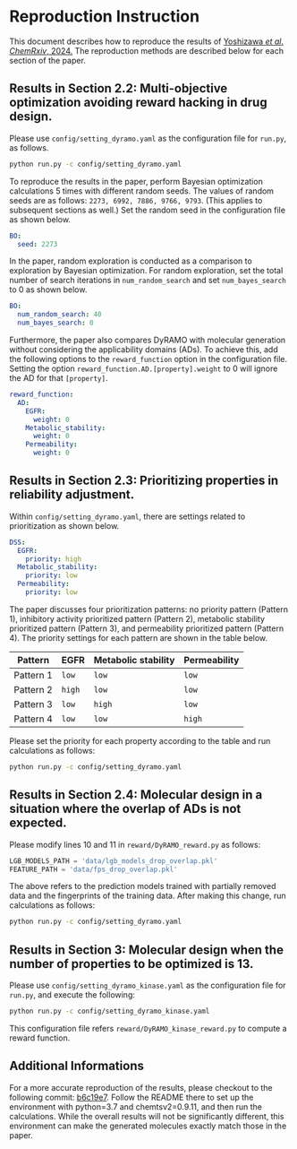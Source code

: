 # Reproduction Instruction

This document describes how to reproduce the results of [Yoshizawa *et al*. *ChemRxiv*, 2024.](https://doi.org/10.26434/chemrxiv-2024-dh681)
The reproduction methods are described below for each section of the paper.


## Results in Section 2.2: Multi-objective optimization avoiding reward hacking in drug design.

Please use `config/setting_dyramo.yaml` as the configuration file for `run.py`, as follows.

```bash
python run.py -c config/setting_dyramo.yaml
```

To reproduce the results in the paper, perform Bayesian optimization calculations 5 times with different random seeds.
The values of random seeds are as follows: `2273, 6992, 7886, 9766, 9793`. (This applies to subsequent sections as well.)
Set the random seed in the configuration file as shown below.

```yaml
BO:
  seed: 2273
```

In the paper, random exploration is conducted as a comparison to exploration by Bayesian optimization.
For random exploration, set the total number of search iterations in `num_random_search` and set `num_bayes_search` to 0 as shown below.

```yaml
BO:
  num_random_search: 40
  num_bayes_search: 0
```

Furthermore, the paper also compares DyRAMO with molecular generation without considering the applicability domains (ADs).
To achieve this, add the following options to the `reward_function` option in the configuration file.
Setting the option `reward_function.AD.[property].weight` to 0 will ignore the AD for that `[property]`.

```yaml
reward_function:
  AD:
    EGFR:
      weight: 0
    Metabolic_stability:
      weight: 0
    Permeability:
      weight: 0
```


## Results in Section 2.3: Prioritizing properties in reliability adjustment.

Within `config/setting_dyramo.yaml`, there are settings related to prioritization as shown below.

```yaml
DSS:
  EGFR:
    priority: high
  Metabolic_stability:
    priority: low
  Permeability:
    priority: low
```

The paper discusses four prioritization patterns: no priority pattern (Pattern 1), inhibitory activity prioritized pattern (Pattern 2), metabolic stability prioritized pattern (Pattern 3), and permeability prioritized pattern (Pattern 4).
The priority settings for each pattern are shown in the table below.

|  Pattern  |  EGFR  | Metabolic stability | Permeability |
| --------- | ------ | ------------------- | ------------ |
| Pattern 1 | `low`  | `low`               | `low`        |
| Pattern 2 | `high` | `low`               | `low`        |
| Pattern 3 | `low`  | `high`              | `low`        |
| Pattern 4 | `low`  | `low`               | `high`       |

Please set the priority for each property according to the table and run calculations as follows:

```bash
python run.py -c config/setting_dyramo.yaml
```


## Results in Section 2.4: Molecular design in a situation where the overlap of ADs is not expected.

Please modify lines 10 and 11 in `reward/DyRAMO_reward.py` as follows:

```py
LGB_MODELS_PATH = 'data/lgb_models_drop_overlap.pkl'
FEATURE_PATH = 'data/fps_drop_overlap.pkl'
```

The above refers to the prediction models trained with partially removed data and the fingerprints of the training data.
After making this change, run calculations as follows:

```bash
python run.py -c config/setting_dyramo.yaml
```


## Results in Section 3: Molecular design when the number of properties to be optimized is 13.

Please use `config/setting_dyramo_kinase.yaml` as the configuration file for `run.py`, and execute the following:

```bash
python run.py -c config/setting_dyramo_kinase.yaml
```

This configuration file refers `reward/DyRAMO_kinase_reward.py` to compute a reward function.


## Additional Informations

For a more accurate reproduction of the results, please checkout to the following commit: [b6c19e7](https://github.com/ycu-iil/DyRAMO/tree/b6c19e72d4351c8e26b2decfd36ddf3a862e0d3f).
Follow the README there to set up the environment with python=3.7 and chemtsv2=0.9.11, and then run the calculations.
While the overall results will not be significantly different, this environment can make the generated molecules exactly match those in the paper.